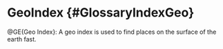 GeoIndex {#GlossaryIndexGeo}
============================

@GE{Geo Index}: A geo index is used to find places on the surface of
the earth fast.
